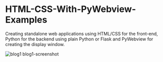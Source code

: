 # HTML-CSS-With-PyWebview-Examples

Creating standalone web applications using HTML/CSS for the front-end, Python for the backend using plain Python or Flask and PyWebview for creating the display window.

![blog1](https://user-images.githubusercontent.com/44490960/67248014-aea15f00-f46b-11e9-983a-c84232e1cd66.png)
blog1-screenshot
